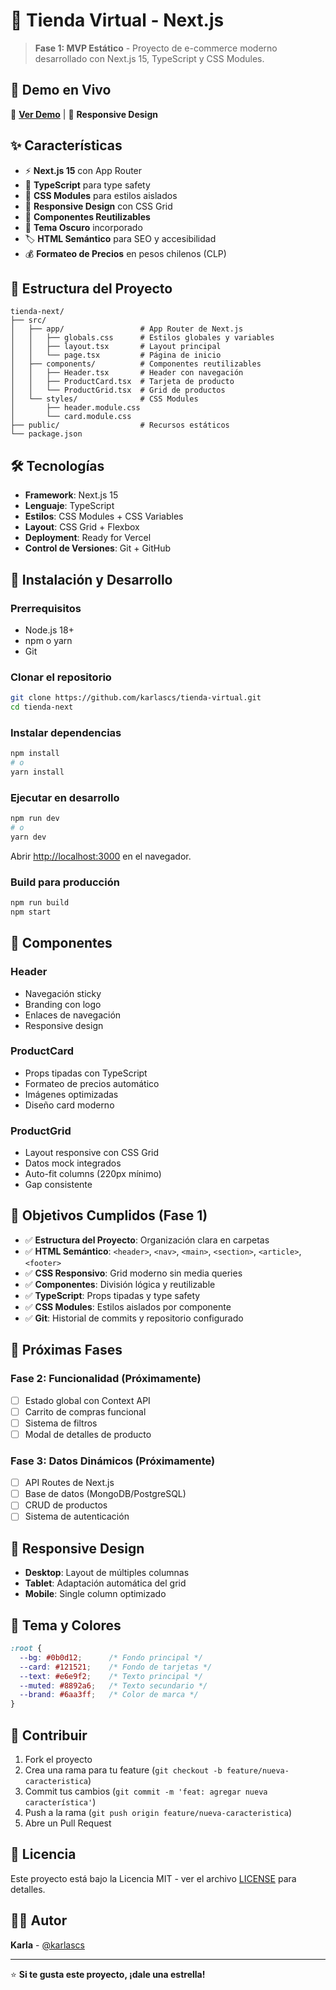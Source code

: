 # 🛒 Tienda Virtual - Next.js

> **Fase 1: MVP Estático** - Proyecto de e-commerce moderno desarrollado con Next.js 15, TypeScript y CSS Modules.

## 🚀 Demo en Vivo

🔗 **[Ver Demo](https://github.com/karlascs/tienda-virtual)** | 📱 **Responsive Design**

## ✨ Características

- ⚡ **Next.js 15** con App Router
- 🎯 **TypeScript** para type safety
- 🎨 **CSS Modules** para estilos aislados
- 📱 **Responsive Design** con CSS Grid
- 🧩 **Componentes Reutilizables**
- 🌙 **Tema Oscuro** incorporado
- 🏷️ **HTML Semántico** para SEO y accesibilidad
- 💰 **Formateo de Precios** en pesos chilenos (CLP)

## 📁 Estructura del Proyecto

```
tienda-next/
├── src/
│   ├── app/                 # App Router de Next.js
│   │   ├── globals.css      # Estilos globales y variables
│   │   ├── layout.tsx       # Layout principal
│   │   └── page.tsx         # Página de inicio
│   ├── components/          # Componentes reutilizables
│   │   ├── Header.tsx       # Header con navegación
│   │   ├── ProductCard.tsx  # Tarjeta de producto
│   │   └── ProductGrid.tsx  # Grid de productos
│   └── styles/              # CSS Modules
│       ├── header.module.css
│       └── card.module.css
├── public/                  # Recursos estáticos
└── package.json
```

## 🛠️ Tecnologías

- **Framework**: Next.js 15
- **Lenguaje**: TypeScript
- **Estilos**: CSS Modules + CSS Variables
- **Layout**: CSS Grid + Flexbox
- **Deployment**: Ready for Vercel
- **Control de Versiones**: Git + GitHub

## 🚀 Instalación y Desarrollo

### Prerrequisitos
- Node.js 18+ 
- npm o yarn
- Git

### Clonar el repositorio
```bash
git clone https://github.com/karlascs/tienda-virtual.git
cd tienda-next
```

### Instalar dependencias
```bash
npm install
# o
yarn install
```

### Ejecutar en desarrollo
```bash
npm run dev
# o
yarn dev
```

Abrir [http://localhost:3000](http://localhost:3000) en el navegador.

### Build para producción
```bash
npm run build
npm start
```

## 🎨 Componentes

### Header
- Navegación sticky
- Branding con logo
- Enlaces de navegación
- Responsive design

### ProductCard
- Props tipadas con TypeScript
- Formateo de precios automático
- Imágenes optimizadas
- Diseño card moderno

### ProductGrid
- Layout responsive con CSS Grid
- Datos mock integrados
- Auto-fit columns (220px mínimo)
- Gap consistente

## 🎯 Objetivos Cumplidos (Fase 1)

- ✅ **Estructura del Proyecto**: Organización clara en carpetas
- ✅ **HTML Semántico**: `<header>`, `<nav>`, `<main>`, `<section>`, `<article>`, `<footer>`
- ✅ **CSS Responsivo**: Grid moderno sin media queries
- ✅ **Componentes**: División lógica y reutilizable
- ✅ **TypeScript**: Props tipadas y type safety
- ✅ **CSS Modules**: Estilos aislados por componente
- ✅ **Git**: Historial de commits y repositorio configurado

## 🚀 Próximas Fases

### Fase 2: Funcionalidad (Próximamente)
- [ ] Estado global con Context API
- [ ] Carrito de compras funcional
- [ ] Sistema de filtros
- [ ] Modal de detalles de producto

### Fase 3: Datos Dinámicos (Próximamente)
- [ ] API Routes de Next.js
- [ ] Base de datos (MongoDB/PostgreSQL)
- [ ] CRUD de productos
- [ ] Sistema de autenticación

## 📱 Responsive Design

- **Desktop**: Layout de múltiples columnas
- **Tablet**: Adaptación automática del grid
- **Mobile**: Single column optimizado

## 🎨 Tema y Colores

```css
:root {
  --bg: #0b0d12;      /* Fondo principal */
  --card: #121521;    /* Fondo de tarjetas */
  --text: #e6e9f2;    /* Texto principal */
  --muted: #8892a6;   /* Texto secundario */
  --brand: #6aa3ff;   /* Color de marca */
}
```

## 🤝 Contribuir

1. Fork el proyecto
2. Crea una rama para tu feature (`git checkout -b feature/nueva-caracteristica`)
3. Commit tus cambios (`git commit -m 'feat: agregar nueva característica'`)
4. Push a la rama (`git push origin feature/nueva-caracteristica`)
5. Abre un Pull Request

## 📄 Licencia

Este proyecto está bajo la Licencia MIT - ver el archivo [LICENSE](LICENSE) para detalles.

## 👩‍💻 Autor

**Karla** - [@karlascs](https://github.com/karlascs)

---

⭐ **Si te gusta este proyecto, ¡dale una estrella!**
